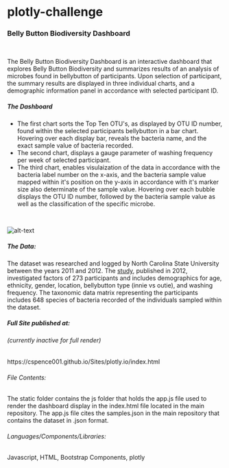 # plotly-challenge

<h3> Belly Button Biodiversity Dashboard </h3>
<br>
<p>The Belly Button Biodiversity Dashboard is an interactive dashboard that explores Belly Button Biodiversity and summarizes results of an analysis of microbes found in bellybutton of participants. Upon selection of participant, the summary results are displayed in three individual charts, and a demographic information panel in accordance with selected participant ID. </b>
<h5>The Dashboard</h5>
<ul>
 <li>The first chart sorts the Top Ten OTU's, as displayed by OTU ID number, found within the selected participants bellybutton in a bar chart. Hovering over each display bar, reveals the bacteria name, and the exact sample value of bacteria recorded. </li>
<li>The second chart, displays a gauge parameter of washing frequency per week of selected participant. </li>
<li>The third chart, enables visulaization of the data in accordance with the bacteria label number on the x-axis, and the bacteria sample value mapped within it's position on the y-axis in accordance with it's marker size also determinate of the sample value. Hovering over each bubble displays the OTU ID number, followed by the bacteria sample value as well as the classification of the specific microbe.</li>
</ul></br>

![alt-text](https://github.com/cspence001/plotly-challenge/blob/main/image/dashboard.gif) 

<h5>The Data: </h5>
<p>The dataset was researched and logged by North Carolina State University between the years 2011 and 2012. The <a href="http://robdunnlab.com/projects/belly-button-biodiversity/">study</a>, published in 2012, investigated factors of 273 participants and includes demographics for age, ethnicity, gender, location, bellybutton type (innie vs outie), and washing frequency. The taxonomic data matrix representing the participants includes 648 species of bacteria recorded of the individuals sampled within the dataset.</p>

<h5>Full Site published at: </h5> <h6>(currently inactive for full render)</h6>
https://cspence001.github.io/Sites/plotly.io/index.html 


<h6>File Contents: </h6> The static folder contains the js folder that holds the app.js file used to render the dashboard display in the index.html file located in the main repository. The app.js file cites the samples.json in the main repository that contains the dataset in .json format.
<h6>Languages/Components/Libraries: </h6> Javascript, HTML, Bootstrap Components, plotly <br>


